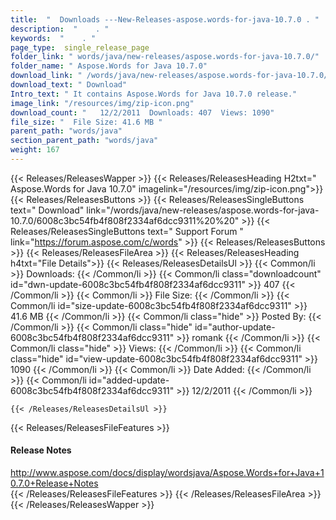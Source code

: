 ```yaml
---
title:  "  Downloads ---New-Releases-aspose.words-for-java-10.7.0 . " 
description:  "    . " 
keywords:  "    . " 
page_type:  single_release_page
folder_link: " words/java/new-releases/aspose.words-for-java-10.7.0/"
folder_name: " Aspose.Words for Java 10.7.0"
download_link: " /words/java/new-releases/aspose.words-for-java-10.7.0/6008c3bc54fb4f808f2334af6dcc9311"
download_text: " Download"
Intro_text: " It contains Aspose.Words for Java 10.7.0 release."
image_link: "/resources/img/zip-icon.png"
download_count: "   12/2/2011  Downloads: 407  Views: 1090"
file_size: "  File Size: 41.6 MB "
parent_path: "words/java"
section_parent_path: "words/java"
weight: 167 
---
```


{{< Releases/ReleasesWapper >}}
  {{< Releases/ReleasesHeading H2txt=" Aspose.Words for Java 10.7.0" imagelink="/resources/img/zip-icon.png">}}
  {{< Releases/ReleasesButtons >}}
    {{< Releases/ReleasesSingleButtons text=" Download" link="/words/java/new-releases/aspose.words-for-java-10.7.0/6008c3bc54fb4f808f2334af6dcc9311%20%20" >}}
    {{< Releases/ReleasesSingleButtons text=" Support Forum " link="https://forum.aspose.com/c/words" >}}
  {{< Releases/ReleasesButtons >}}
  {{< Releases/ReleasesFileArea >}}
    {{< Releases/ReleasesHeading h4txt="File Details">}}
    {{< Releases/ReleasesDetailsUl >}}
            {{< Common/li  >}} Downloads: {{< /Common/li >}} 
      {{< Common/li class="downloadcount" id="dwn-update-6008c3bc54fb4f808f2334af6dcc9311" >}} 407 {{< /Common/li >}} 
      {{< Common/li  >}} File Size: {{< /Common/li >}} 
      {{< Common/li id="size-update-6008c3bc54fb4f808f2334af6dcc9311" >}} 41.6 MB {{< /Common/li >}} 
      {{< Common/li  class="hide" >}} Posted By: {{< /Common/li >}} 
      {{< Common/li class="hide" id="author-update-6008c3bc54fb4f808f2334af6dcc9311" >}} romank {{< /Common/li >}} 
      {{< Common/li class="hide"  >}} Views: {{< /Common/li >}} 
      {{< Common/li class="hide" id="view-update-6008c3bc54fb4f808f2334af6dcc9311" >}} 1090 {{< /Common/li >}} 
      {{< Common/li  >}} Date Added: {{< /Common/li >}} 
      {{< Common/li id="added-update-6008c3bc54fb4f808f2334af6dcc9311" >}} 12/2/2011 {{< /Common/li >}} 

    {{< /Releases/ReleasesDetailsUl >}}

  {{< Releases/ReleasesFileFeatures >}}
      <h4>Release Notes</h4><div><a href="http://www.aspose.com/docs/display/wordsjava/Aspose.Words+for+Java+10.7.0+Release+Notes">http://www.aspose.com/docs/display/wordsjava/Aspose.Words+for+Java+10.7.0+Release+Notes</a></div>
  {{< /Releases/ReleasesFileFeatures >}}
 {{< /Releases/ReleasesFileArea >}}
{{< /Releases/ReleasesWapper >}}


